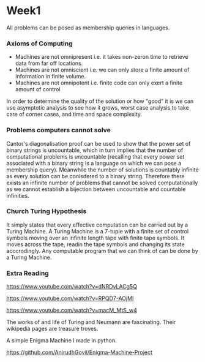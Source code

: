 # Week1
All problems can be posed as membership queries in languages.

### Axioms of Computing

* Machines are not omnipresent i.e. it takes non-zeron time to retrieve data from far off locations.
* Machines are not omniscient i.e. we can only store a finite amount of information in finite volume.
* Machines are not omnipotent i.e. finite code can only exert a finite amount of control

In order to determine the quality of the solution or how "good" it is we can use asymptotic analysis to see how it grows, worst case analysis to take care of corner cases, and time and space complexity.

### Problems computers cannot solve 

Cantor's diagonalisation proof can be used to show that the power set of binary strings is uncountable, which in turn implies that the number of computational problems is uncountable (recalling that every power set associated with a  binary string is a language on which we can pose a membership query). Meanwhile the number of solutions is countably infinite as every solution can be conisdered to a binary string. Therefore there exists an infinite number of problems that cannot be solved computationally as we cannot establish a bijection between uncountable and countable infinities.

### Church Turing Hypothesis

It simply states that every effective computation can be carried out by a Turing Machine. A Turing Machine is a 7-tuple with a finite set of control symbols moving over an infinite length tape with finite tape symbols. It moves across the tape, readin the tape symbols and changing its state acccrodingly. Any computable program that we can think of can be done by a Turing Machine. 

### Extra Reading

https://www.youtube.com/watch?v=dNRDvLACg5Q

https://www.youtube.com/watch?v=RPQD7-AOjMI

https://www.youtube.com/watch?v=macM_MtS_w4

The works of and life of Turing and Neumann are fascinating. Their wikipedia pages are treasure troves.

A simple Enigma Machine I made in python.

https://github.com/AnirudhGovil/Enigma-Machine-Project



